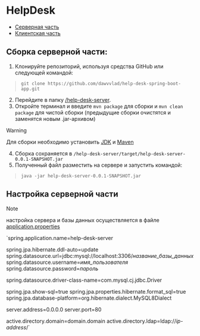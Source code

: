 # HelpDesk
- [Серверная часть](https://github.com/dawvvlad/help-desk-spring-boot-app/tree/master/help-desk-server)
- [Клиентская часть](https://github.com/dawvvlad/help-desk-spring-boot-app/tree/master/client)

## Сборка серверной части:
1. Клонируйте репозиторий, используя средства GitHub или следующей командой:
>`git clone https://github.com/dawvvlad/help-desk-spring-boot-app.git`
2. Перейдите в папку [/help-desk-server](https://github.com/dawvvlad/help-desk-spring-boot-app/tree/master/help-desk-server).
3. Откройте терминал и введите `mvn package` для сборки и `mvn clean package` для чистой сборки (предыдущие сборки очистятся и заменятся новым .jar-архивом)

> [!WARNING]
> Для сборки необходимо установить [JDK](https://www.oracle.com/cis/java/technologies/downloads/) и [Maven](https://maven.apache.org/)

4. Сборка сохраняется в `/help-desk-server/target/help-desk-server-0.0.1-SNAPSHOT.jar`
5. Полученный файл разместить на сервере и запустить командой:
> `java -jar help-desk-server-0.0.1-SNAPSHOT.jar`

## Настройка серверной части
> [!NOTE]
> настройка сервера и базы данных осуществляется в файле [application.properties](https://github.com/dawvvlad/help-desk-spring-boot-app/tree/master/help-desk-server/src/main/resources)

`spring.application.name=help-desk-server

spring.jpa.hibernate.ddl-auto=update
spring.datasource.url=jdbc:mysql://localhost:3306/*название_базы_данных*
spring.datasource.username=*имя_пользователя*
spring.datasource.password=*пароль*

spring.datasource.driver-class-name=com.mysql.cj.jdbc.Driver

spring.jpa.show-sql=true
spring.jpa.properties.hibernate.format_sql=true
spring.jpa.database-platform=org.hibernate.dialect.MySQL8Dialect

server.address=0.0.0.0
server.port=80

active.directory.domain=domain.domain
active.directory.ldap=ldap://*ip-address*/`
